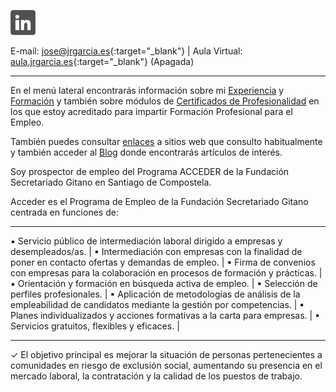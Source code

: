 <!--html><a href="https://www.gitanos.org/20anosacceder/" target="_blank"><center><img src="acceder20.png"><center></html--> 
<a tittle="LinkedIn" href="https://www.linkedin.com/in/joseramongg" target="_blank"><img src="linkedin.png"></a>  

E-mail: [jose@jrgarcia.es](mailto:jose@jrgarcia.es){:target="_blank"} | Aula Virtual: [aula.jrgarcia.es](https://aula.jrgarcia.es/){:target="_blank"} (Apagada)   

<hr size="5px" color="#268BD4" />

En el menú lateral encontrarás información sobre mi [Experiencia](experiencia.md) y [Formación](formacion.md) y también sobre módulos de [Certificados de Profesionalidad](docencia.md) en los que estoy acreditado para impartir Formación Profesional para el Empleo. 

También puedes consultar [enlaces](enlaces.md) a sitios web que consulto habitualmente y también acceder al [Blog](blog.md) donde encontrarás artículos de interés.

Soy prospector de empleo del Programa ACCEDER de la Fundación Secretariado Gitano en Santiago de Compostela. 

Acceder es el Programa de Empleo de la Fundación Secretariado Gitano centrada en funciones de:

<hr size="5px" color="#268BD4" />

▪ Servicio público de intermediación laboral dirigido a empresas y desempleados/as. |
▪ Intermediación con empresas con la finalidad de poner en contacto ofertas y demandas de empleo.  |
▪ Firma de convenios con empresas para la colaboración en procesos de formación y prácticas. |
▪ Orientación y formación en búsqueda activa de empleo. |
▪ Selección de perfiles profesionales. |
▪ Aplicación de metodologías de análisis de la empleabilidad de candidatos mediante la gestión por competencias.  |
▪ Planes individualizados y acciones formativas a la carta para empresas. |
▪ Servicios gratuitos, flexibles y eficaces. |

<hr size="5px" color="#268BD4" />

✓ El objetivo principal es mejorar la situación de personas pertenecientes a comunidades en riesgo de exclusión social, aumentando su presencia en el mercado laboral, la contratación y la calidad de los puestos de trabajo.





